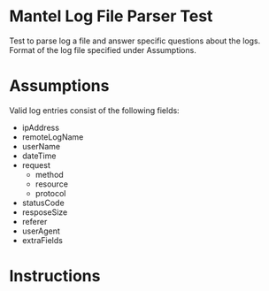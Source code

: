 # Mantel Log File Parser Test

Test to parse log a file and answer specific questions about the logs.\
Format of the log file specified under Assumptions.

# Assumptions

Valid log entries consist of the following fields:

- ipAddress
- remoteLogName
- userName
- dateTime
- request
  - method
  - resource
  - protocol
- statusCode
- resposeSize
- referer
- userAgent
- extraFields

# Instructions
